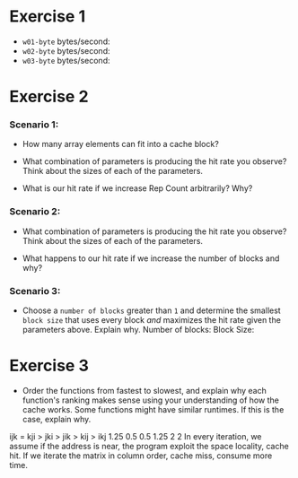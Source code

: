 # Exercise 1
* `w01-byte` bytes/second: <!--  2797.53 byte/sec -->
* `w02-byte` bytes/second: <!-- 1.37051e+06 byte/sec -->
* `w03-byte` bytes/second: <!-- 3.51488e+07 byte/sec -->

# Exercise 2
### Scenario 1:
* How many array elements can fit into a cache block?
<!-- 2 -->
* What combination of parameters is producing the hit rate you observe? Think about the sizes of each of the parameters.
<!-- Block Size and Step Size -->
* What is our hit rate if we increase Rep Count arbitrarily? Why?
<!-- Hit rate remains the same. -->

### Scenario 2:
* What combination of parameters is producing the hit rate you observe? Think about the sizes of each of the parameters.
<!-- Step Size, Num of Blocks, Block Size -->
* What happens to our hit rate if we increase the number of blocks and why?
<!-- Hit rate remains the same. -->

### Scenario 3:
* Choose a `number of blocks` greater than `1` and determine the smallest `block size` that uses every block *and* maximizes the hit rate given the parameters above. Explain why.
Number of blocks: <!-- 2 -->
Block Size: <!-- 8. If the block size is 4, the next iterate address will map to the same cache block, the other block is idle. -->

# Exercise 3
* Order the functions from fastest to slowest, and explain why each function's ranking makes sense using your understanding of how the cache works. Some functions might have similar runtimes. If this is the case, explain why.
<!-- Fill this in -->
ijk = kji > jki > jik > kij > ikj
1.25  0.5   0.5   1.25  2      2
In every iteration, we assume if the address is near, the program exploit the space locality, cache hit.
If we iterate the matrix in column order, cache miss, consume more time.
